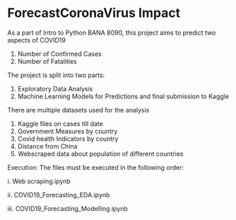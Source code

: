 # ForecastCoronaVirus Impact

As a part of Intro to Python BANA 8090, this project aims to predict two aspects of COVID19

1. Number of Confirmed Cases
2. Number of Fatalities

The project is split into two parts:
1. Exploratory Data Analysis
2. Machine Learning Models for Predictions and final submission to Kaggle

There are multiple datasets used for the analysis
1. Kaggle files on cases till date
2. Government Measures by country
3. Covid health Indicators by country
4. Distance from China
5. Webscraped data about population of different countries

Execution:
The files must be executed in the following order:

i. Web scraping.ipynb

ii. COVID19_Forecasting_EDA.ipynb

iii. COVID19_Forecasting_Modelling.ipynb
